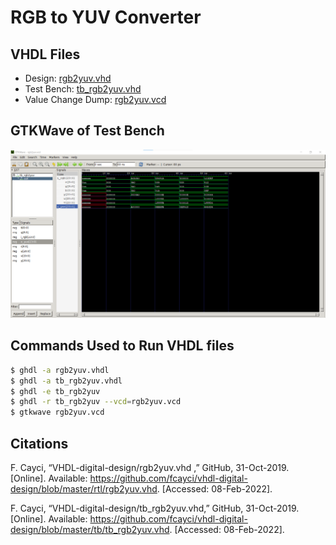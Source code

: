 # RGB to YUV Converter

## VHDL Files
* Design: [rgb2yuv.vhd](./rgb2yuv.vhd)
* Test Bench: [tb_rgb2yuv.vhd](./tb_rgb2yuv.vhd)
* Value Change Dump: [rgb2yuv.vcd](./rgb2yuv.vcd)

## GTKWave of Test Bench
![This is an image](https://github.com/Arif12467/Digital-System-Design-AIA/blob/9870f82eba5dd37abdab60019408e596e0595fc4/Assignment-2/rgb2yuv_gtkwave.png)

## Commands Used to Run VHDL files
```sh
$ ghdl -a rgb2yuv.vhdl
$ ghdl -a tb_rgb2yuv.vhdl
$ ghdl -e tb_rgb2yuv
$ ghdl -r tb_rgb2yuv --vcd=rgb2yuv.vcd
$ gtkwave rgb2yuv.vcd
```

## Citations
F. Cayci, “VHDL-digital-design/rgb2yuv.vhd ,” GitHub, 31-Oct-2019. [Online]. Available: https://github.com/fcayci/vhdl-digital-design/blob/master/rtl/rgb2yuv.vhd. [Accessed: 08-Feb-2022]. 

F. Cayci, “VHDL-digital-design/tb_rgb2yuv.vhd,” GitHub, 31-Oct-2019. [Online]. Available: https://github.com/fcayci/vhdl-digital-design/blob/master/tb/tb_rgb2yuv.vhd. [Accessed: 08-Feb-2022]. 
